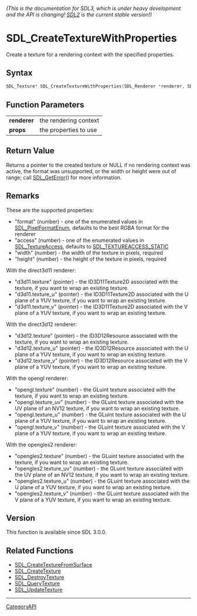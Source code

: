 ###### (This is the documentation for SDL3, which is under heavy development and the API is changing! [SDL2](https://wiki.libsdl.org/SDL2/) is the current stable version!)
# SDL_CreateTextureWithProperties

Create a texture for a rendering context with the specified properties.

## Syntax

```c
SDL_Texture* SDL_CreateTextureWithProperties(SDL_Renderer *renderer, SDL_PropertiesID props);

```

## Function Parameters

|                  |                       |
| ---------------- | --------------------- |
| **renderer**     | the rendering context |
| **props**        | the properties to use |

## Return Value

Returns a pointer to the created texture or NULL if no rendering context
was active, the format was unsupported, or the width or height were out of
range; call [SDL_GetError](SDL_GetError)() for more information.

## Remarks

These are the supported properties:

- "format" (number) - one of the enumerated values in
  [SDL_PixelFormatEnum](SDL_PixelFormatEnum), defaults to the best RGBA
  format for the renderer
- "access" (number) - one of the enumerated values in
  [SDL_TextureAccess](SDL_TextureAccess), defaults to
  [SDL_TEXTUREACCESS_STATIC](SDL_TEXTUREACCESS_STATIC)
- "width" (number) - the width of the texture in pixels, required
- "height" (number) - the height of the texture in pixels, required

With the direct3d11 renderer:

- "d3d11.texture" (pointer) - the ID3D11Texture2D associated with the
  texture, if you want to wrap an existing texture.
- "d3d11.texture_u" (pointer) - the ID3D11Texture2D associated with the U
  plane of a YUV texture, if you want to wrap an existing texture.
- "d3d11.texture_v" (pointer) - the ID3D11Texture2D associated with the V
  plane of a YUV texture, if you want to wrap an existing texture.

With the direct3d12 renderer:

- "d3d12.texture" (pointer) - the ID3D12Resource associated with the
  texture, if you want to wrap an existing texture.
- "d3d12.texture_u" (pointer) - the ID3D12Resource associated with the U
  plane of a YUV texture, if you want to wrap an existing texture.
- "d3d12.texture_v" (pointer) - the ID3D12Resource associated with the V
  plane of a YUV texture, if you want to wrap an existing texture.

With the opengl renderer:

- "opengl.texture" (number) - the GLuint texture associated with the
  texture, if you want to wrap an existing texture.
- "opengl.texture_uv" (number) - the GLuint texture associated with the UV
  plane of an NV12 texture, if you want to wrap an existing texture.
- "opengl.texture_u" (number) - the GLuint texture associated with the U
  plane of a YUV texture, if you want to wrap an existing texture.
- "opengl.texture_v" (number) - the GLuint texture associated with the V
  plane of a YUV texture, if you want to wrap an existing texture.

With the opengles2 renderer:

- "opengles2.texture" (number) - the GLuint texture associated with the
  texture, if you want to wrap an existing texture.
- "opengles2.texture_uv" (number) - the GLuint texture associated with the
  UV plane of an NV12 texture, if you want to wrap an existing texture.
- "opengles2.texture_u" (number) - the GLuint texture associated with the U
  plane of a YUV texture, if you want to wrap an existing texture.
- "opengles2.texture_v" (number) - the GLuint texture associated with the V
  plane of a YUV texture, if you want to wrap an existing texture.

## Version

This function is available since SDL 3.0.0.

## Related Functions

* [SDL_CreateTextureFromSurface](SDL_CreateTextureFromSurface)
* [SDL_CreateTexture](SDL_CreateTexture)
* [SDL_DestroyTexture](SDL_DestroyTexture)
* [SDL_QueryTexture](SDL_QueryTexture)
* [SDL_UpdateTexture](SDL_UpdateTexture)

----
[CategoryAPI](CategoryAPI)

